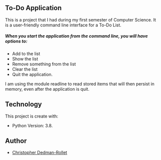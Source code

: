 ## To-Do Application
This is a project that I had during my first semester of Computer Science. 
It is a user-friendly command line interface for a To-Do List.

##### When you start the application from the command line, you will have options to:
* Add to the list
* Show the list
* Remove something from the list
* Clear the list
* Quit the application.

I am using the module readline to read stored items that will then persist in memory, even after the application is quit. 

## Technology
This project is create with:
* Python Version: 3.8.

## Author
* [Christopher Dedman-Rollet](https://twitter.com/DedmanRollet)
